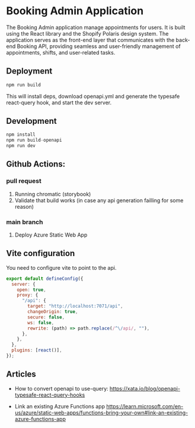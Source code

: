 # Booking Admin Application

The Booking Admin application manage appointments for users. It is built using the React library and the Shopify Polaris design system. The application serves as the front-end layer that communicates with the back-end Booking API, providing seamless and user-friendly management of appointments, shifts, and user-related tasks.

## Deployment

```js
npm run build
```

This will install deps, download openapi.yml and generate the typesafe react-query hook, and start the dev server.

## Development

```js
npm install
npm run build-openapi
npm run dev
```

## Github Actions:

### pull request

1. Running chromatic (storybook)
1. Validate that build works (in case any api generation failling for some reason)

### main branch

1. Deploy Azure Static Web App

## Vite configuration

You need to configure vite to point to the api.

```js
export default defineConfig({
  server: {
    open: true,
    proxy: {
      "/api": {
        target: "http://localhost:7071/api",
        changeOrigin: true,
        secure: false,
        ws: false,
        rewrite: (path) => path.replace(/^\/api/, ""),
      },
    },
  },
  plugins: [react()],
});
```

## Articles

- How to convert openapi to use-query:
  https://xata.io/blog/openapi-typesafe-react-query-hooks

- Link an existing Azure Functions app
  https://learn.microsoft.com/en-us/azure/static-web-apps/functions-bring-your-own#link-an-existing-azure-functions-app
